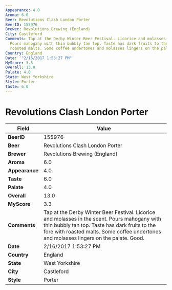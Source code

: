 ```yaml
---
Appearance: 4.0
Aroma: 6.0
Beer: Revolutions Clash London Porter
BeerID: 155976
Brewer: Revolutions Brewing (England)
City: Castleford
Comments: Tap at the Derby Winter Beer Festival. Licorice and molasses in the scent.
  Pours mahogany with thin bubbly tan top. Taste has dark fruits to the fore with
  roasted malts. Some coffee undertones and molasses lingers on the palate. Good.
Country: England
Date: '"2/16/2017 1:53:27 PM"'
MyScore: 3.3
Overall: 13.0
Palate: 4.0
State: West Yorkshire
Style: Porter
Taste: 6.0
---
```


# Revolutions Clash London Porter

| Field         | Value |
|---------------|-------|
| **BeerID** | 155976 |
| **Beer** | Revolutions Clash London Porter |
| **Brewer** | Revolutions Brewing (England) |
| **Aroma** | 6.0 |
| **Appearance** | 4.0 |
| **Taste** | 6.0 |
| **Palate** | 4.0 |
| **Overall** | 13.0 |
| **MyScore** | 3.3 |
| **Comments** | Tap at the Derby Winter Beer Festival. Licorice and molasses in the scent. Pours mahogany with thin bubbly tan top. Taste has dark fruits to the fore with roasted malts. Some coffee undertones and molasses lingers on the palate. Good. |
| **Date** | 2/16/2017 1:53:27 PM |
| **Country** | England |
| **State** | West Yorkshire |
| **City** | Castleford |
| **Style** | Porter |
